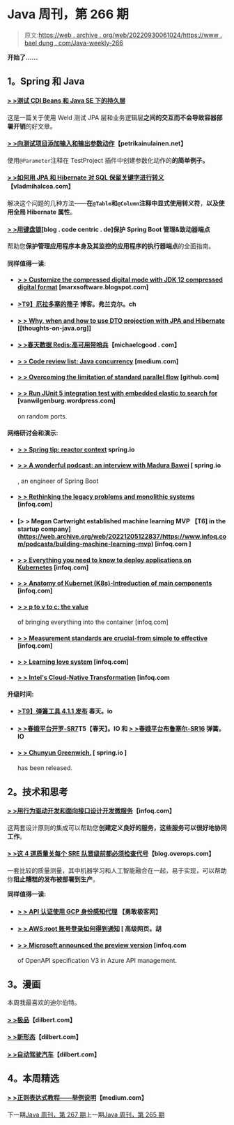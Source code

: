# Java 周刊，第 266 期

> 原文:[https://web . archive . org/web/20220930061024/https://www . bael dung . com/Java-weekly-266](https://web.archive.org/web/20220930061024/https://www.baeldung.com/java-weekly-266)

**开始了……**

## **1。Spring 和 Java**

#### [**> >测试 CDI Beans 和 Java SE 下的持久层**](https://web.archive.org/web/20221205122837/http://in.relation.to/2019/01/23/testing-cdi-beans-and-persistence-layer-under-java-se/)

这是一篇关于使用 Weld 测试 JPA 层和业务逻辑层**之间的交互而不会导致容器部署开销**的好文章。

#### [**> >向测试项目添加输入和输出参数动作**](https://web.archive.org/web/20221205122837/https://www.petrikainulainen.net/programming/testing/adding-input-and-output-parameters-to-testproject-actions/)【petrikainulainen.net】

使用`@Parameter`注释在 TestProject 插件中创建参数化动作的**的简单例子。**

#### [**> >如何用 JPA 和 Hibernate 对 SQL 保留关键字进行转义**](https://web.archive.org/web/20221205122837/https://vladmihalcea.com/escape-sql-reserved-keywords-jpa-hibernate/)【vladmihalcea.com】

解决这个问题的几种方法——**在`@Table`和`@Column`注释中显式使用转义符**，**以及使用全局 Hibernate 属性**。

#### [**> >用键盘锁**](https://web.archive.org/web/20221205122837/https://blog.codecentric.de/en/2019/01/securing-spring-boot-admin-actuator-endpoints-keycloak/)[blog . code centric . de]保护 Spring Boot 管理&致动器端点

帮助您**保护管理应用程序本身及其监控的应用程序的执行器端点**的全面指南。

#### **同样值得一读:**

*   #### [**> > Customize the compressed digital mode with JDK 12 compressed digital format**](https://web.archive.org/web/20221205122837/https://marxsoftware.blogspot.com/2019/01/custom-compact-number-patterns.html) [marxsoftware.blogspot.com]

*   #### [**>T9】厄拉多塞的筛子**](https://web.archive.org/web/20221205122837/https://blog.frankel.ch/sieve-eratosthenes/) 博客。弗兰克尔。ch

*   #### [**> > Why, when and how to use DTO projection with JPA and Hibernate**](https://web.archive.org/web/20221205122837/https://thoughts-on-java.org/dto-projections/) [[thoughts-on-java.org]]

*   #### [**> >春天数据 Redis:高可用带哨兵**](https://web.archive.org/web/20221205122837/https://michaelcgood.com/spring-data-redis-sentinel/)【michaelcgood . com】

*   #### [**> > Code review list: Java concurrency**](https://web.archive.org/web/20221205122837/https://medium.com/@leventov/code-review-checklist-java-concurrency-49398c326154) [medium.com]

*   #### [> > Overcoming the limitation of standard parallel flow](https://web.archive.org/web/20221205122837/https://github.com/pivovarit/parallel-collectors) [github.com]

*   #### [> > Run JUnit 5 integration test with embedded elastic to search for](https://web.archive.org/web/20221205122837/https://vanwilgenburg.wordpress.com/2019/01/22/embedded-elasticsearch-junit5-spring-boot/) [vanwilgenburg.wordpress.com]

    on random ports.

#### **网络研讨会和演示:**

*   #### [**> > Spring tip: reactor context**](https://web.archive.org/web/20221205122837/https://spring.io/blog/2019/01/30/spring-tips-the-reactor-context) spring.io

*   #### [**> > A wonderful podcast: an interview with Madura Bawei**](https://web.archive.org/web/20221205122837/https://spring.io/blog/2019/01/25/a-bootiful-podcast-an-interview-with-spring-boot-engineer-madhura-bhave) [ spring.io

    , an engineer of Spring Boot
*   #### [**> > Rethinking the legacy problems and monolithic systems**](https://web.archive.org/web/20221205122837/https://www.infoq.com/presentations/monolith-legacy-rethinking) [infoq.com]

*   #### **[> > Megan Cartwright established machine learning MVP 【T6] in the startup company](https://web.archive.org/web/20221205122837/https://www.infoq.com/podcasts/building-machine-learning-mvp)** [infoq.com ]

*   #### [**> > Everything you need to know to deploy applications on Kubernetes**](https://web.archive.org/web/20221205122837/https://www.infoq.com/presentations/kubernetes-deployment-primitives) [infoq.com]

*   #### [**> > Anatomy of Kubernet (K8s)-Introduction of main components**](https://web.archive.org/web/20221205122837/https://www.infoq.com/presentations/kubernetes-yaml) [infoq.com]

*   #### [**> > p to v to c: the value**](https://web.archive.org/web/20221205122837/https://www.infoq.com/presentations/containers-infrastructure-virtualization)

    of bringing everything into the container [infoq.com]
*   #### [**> > Measurement standards are crucial-from simple to effective**](https://web.archive.org/web/20221205122837/https://www.infoq.com/presentations/metrics-grouping) [infoq.com]

*   #### [**> > Learning love system**](https://web.archive.org/web/20221205122837/https://www.infoq.com/presentations/type-system-typescript-flow-graphql) [infoq.com]

*   #### [**> > Intel's Cloud-Native Transformation**](https://web.archive.org/web/20221205122837/https://www.infoq.com/presentations/intel-cloud-native-microservices) [infoq.com

**升级时间:**

*   #### [**>T9】弹簧工具 4.1.1 发布**](https://web.archive.org/web/20221205122837/https://spring.io/blog/2019/01/25/spring-tools-4-1-1-released) 春天。io

*   #### [**> >春娥平台开罗-SR7**](https://web.archive.org/web/20221205122837/https://spring.io/blog/2019/01/24/spring-io-platform-cairo-sr7)T5【春天】。IO 和 [**> >春娥平台布鲁塞尔-SR16**](https://web.archive.org/web/20221205122837/https://spring.io/blog/2019/01/24/spring-io-platform-brussels-sr16) 弹簧。IO

*   #### [**> > Chunyun Greenwich.**](https://web.archive.org/web/20221205122837/https://spring.io/blog/2019/01/23/spring-cloud-greenwich-release-is-now-available) [ spring.io ]

    has been released.

## **2。技术和思考**

#### [**> >用行为驱动开发和面向接口设计开发微服务**](https://web.archive.org/web/20221205122837/https://www.infoq.com/articles/microservices-bdd-interface-oriented)【infoq.com】

这两套设计原则的集成可以帮助您**创建定义良好的服务，这些服务可以很好地协同工作**。

#### [**> >这 4 道质量关每个 SRE 队晋级前都必须检查代号**](https://web.archive.org/web/20221205122837/https://blog.overops.com/the-4-quality-gates-every-sre-team-must-check-before-promoting-code/)【blog.overops.com】

一套比较的质量测量，其中机器学习和人工智能融合在一起，易于实现，可以帮助你**阻止糟糕的发布被部署到生产**。

**同样值得一读:**

*   #### [**> > API 认证使用 GCP 身份感知代理**](https://web.archive.org/web/20221205122837/https://bravenewgeek.com/api-authentication-with-gcp-identity-aware-proxy/) 【勇敢极客网】

*   #### [**> > AWS:root 账号登录如何得到通知**](https://web.archive.org/web/20221205122837/https://advancedweb.hu/2019/01/30/root_login_notifications/) [ 高级网页。胡

*   #### [**> > Microsoft announced the preview version**](https://web.archive.org/web/20221205122837/https://www.infoq.com/news/2019/01/openapi-v3-support-azure-apim) [infoq.com

    of OpenAPI specification V3 in Azure API management.

## **3。漫画**

本周我最喜欢的迪尔伯特。

#### [**> >极品**](https://web.archive.org/web/20221205122837/https://dilbert.com/strip/2019-01-30)【dilbert.com】

#### [**> >新形态**](https://web.archive.org/web/20221205122837/https://dilbert.com/strip/2019-01-29)【dilbert.com】

#### [**> >自动驾驶汽车**](https://web.archive.org/web/20221205122837/https://dilbert.com/strip/2019-01-24)【dilbert.com】

## **4。本周精选**

#### **[> >正则表达式教程——举例说明](https://web.archive.org/web/20221205122837/https://medium.com/factory-mind/regex-tutorial-a-simple-cheatsheet-by-examples-649dc1c3f285)**【medium.com】

下一期[Java 周刊，第 267 期](/web/20221205122837/https://www.baeldung.com/java-weekly-267)上一期[Java 周刊，第 265 期](/web/20221205122837/https://www.baeldung.com/java-weekly-265)
